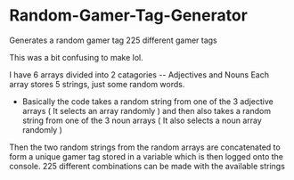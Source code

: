 # Random-Gamer-Tag-Generator
Generates a random gamer tag 
225 different gamer tags 

This was a bit confusing to make lol.

I have 6 arrays divided into 2 catagories -- Adjectives and Nouns
Each array stores 5 strings, just some random words.

- Basically the code takes a random string from one of the 3 adjective arrays 
( It selects an array randomly ) and then also takes a random string from one of
the 3 noun arrays ( It also selects a noun array randomly )

Then the two random strings from the random arrays are concatenated to form a unique
gamer tag stored in a variable which is then logged onto the console. 225 different combinations can be made with the
available strings 

 
